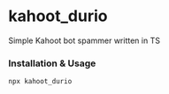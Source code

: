 # kahoot_durio

Simple Kahoot bot spammer written in TS

### Installation & Usage

```
npx kahoot_durio
```

